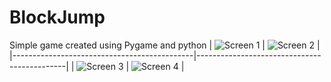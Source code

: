 # BlockJump
Simple game created using Pygame and python
| ![Screen 1](https://i.imgur.com/77qfk4C.png) | ![Screen 2](https://i.imgur.com/VC61ArN.png) |
|---------------------------------------------|---------------------------------------------|
| ![Screen 3](https://i.imgur.com/R6mXLOy.png) | ![Screen 4](https://i.imgur.com/YAxBzhZ.png) |
